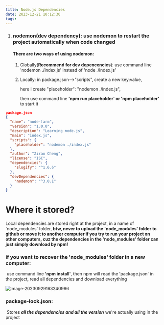 ```yaml
---
title: Node.js Dependencies
date: 2023-12-21 10:12:30
tags:
---
```


1. ### nodemon(dev dependency): use nodemon to restart the project automatically when code changed

   #### There are two ways of using nodemon:

   1. Globally(**Recommend for dev depencencies**): use command line 'nodemon ./index.js' instead of 'node ./index.js'

   2. Locally: in package.json-->"scripts", create a new key:value, 

      here I create "placeholder": "nodemon ./index.js", 

      then use command line **'npm run placeholder' or  'npm placeholder'** to start it

```json
package.json
{
  "name": "node-farm",
  "version": "1.0.0",
  "description": "Learning node.js",
  "main": "index.js",
  "scripts": {
    "placeholder": "nodemon ./index.js"
  },
  "author": "Zirao Cheng",
  "license": "ISC",
  "dependencies": {
    "slugify": "^1.6.6"
  },
  "devDependencies": {
    "nodemon": "^3.0.1"
  }
}

```

# Where it stored?

Local dependencies are stored right at the project, in a name of 'node_modules' folder, **btw, never to upload the 'node_modules' folder to github or move it to another computer if you try to run your project on other computers, cuz the dependencies in the 'node_modules' folder can just simply download by npm!**

### if you want to recover the 'node_modules' folder in a new computer:

​	use command line **'npm install'**, then npm will read the 'package.json' in the project, read all 	dependencies and download everything

![image-20230929163240996](C:\Users\orang_9qy7n8e\AppData\Roaming\Typora\typora-user-images\image-20230929163240996.png)

### package-lock.json:

​	Stores ***all the dependencies and all the version*** we're actually using in the project